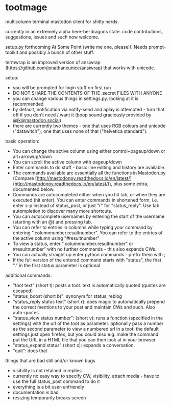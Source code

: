 # tootmage
multicolumn terminal mastodon client for shitty nerds.

currently in an extremely alpha here-be-dragons state. code contributions, suggestions, issues and such now welcome.

setup.py forthcoming At Some Point (write me one, please!). Needs prompt-toolkit and possibly a bunch of other stuff.

termwrap is an improved version of ansiwrap (https://github.com/jonathaneunice/ansiwrap) that works with unicode.

setup:
* you will be prompted for login stuff on first run
* DO NOT SHARE THE CONTENTS OF THE .secret FILES WITH ANYONE
* you can change various things in settings.py. looking at it is recommended
* by default, notification via notify-send and aplay is attempted - turn that off if you don't need / want it (boop sound graciously provided by @jk@mastodon.social)
* there are currently two themes - one that uses RGB colours and unicode ("datawitch"), one that uses none of that ("helvetica standard").

basic operation:
* You can change the active column using either control+pageup/down or alt+arrowup/down
* You can scroll the active column with pageup/down
* Enter commands to do stuff - basic line editing and history are available.
* The commands available are essentially all the functions in Mastodon.py (Compare [http://mastodonpy.readthedocs.io/en/latest/](http://mastodonpy.readthedocs.io/en/latest/)), plus some extra, documented below.
* Commands are autocompleted either when you hit tab, or when they are executed (hit enter). You can enter commands in shortened form, i.e. enter s-p instead of status_post, or just "r" for "status_reply". Use tab autompletion to discover many more shortcuts.
* You can autocomplete usernames by entering the start of the username (starting with an @) and pressing tab.
* You can refer to entries in columns while typing your command by entering ".columnnumber.resultnumber". You can refer to the entries of the active column using "#resultnumber"
* To view a status, enter ".columnnumber.resultnumber" or #resultnumber" with no further commands - this also expands CWs.
* You can actually straight up enter python commands - prefix them with ;
* If the full version of the entered command starts with "status", the first "." in the first status parameter is optional

additional commands:
* "toot text" (short t): posts a toot. text is automatically quoted (quotes are escaped)
* "status_boost (short b)": synonym for status_reblog
* "status_reply status text" (short r): does magic to automatically prepend the correct mentions to your post and maintain CWs and such. Also auto-quotes.
* "status_view status number": (short v): runs a function (specified in the settings) with the url of the toot as parameter. optionally pass a number as the second parameter to view a numbered url in a toot. the default settings just open firefox, but you could also e.g. make the command put the URL in a HTML file that you can then look at in your browser
* "status_expand status" (short x): expands a conversation
* "quit": does that

things that are bad still and/or known bugs
* visibility is not retained in replies
* currently no easy way to specify CW, visibility, attach media - have to use the full status_post command to do it
* everything is a bit user-unfriendly
* documentation is bad
* resizing temporarily breaks screen